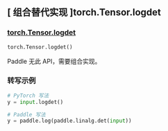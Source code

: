## [ 组合替代实现 ]torch.Tensor.logdet

### [torch.Tensor.logdet](https://pytorch.org/docs/stable/generated/torch.Tensor.logdet.html#torch.Tensor.logdet)

```python
torch.Tensor.logdet()
```
Paddle 无此 API，需要组合实现。

### 转写示例

```python
# PyTorch 写法
y = input.logdet()

# Paddle 写法
y = paddle.log(paddle.linalg.det(input))
```
